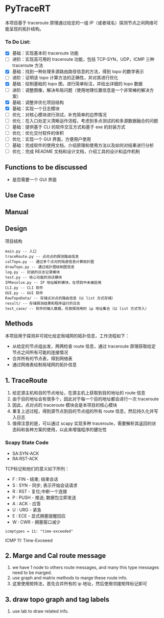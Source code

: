 # PyTraceRT

本项目基于 traceroute 原理通过给定的一组 IP（或者域名）探测节点之间网络可能呈现的拓扑结构。

### To Do List:
- [x] 基础：实现基本的 traceroute 功能
- [ ] 进阶：实现高可用的 traceroute 功能，包括 TCP-SYN，UDP，ICMP 三种 traceroute 方法
- [x] 基础：找到一种处理多源路由路径信息的方法，得到 topo 的数学表示
- [ ] 进阶：证明该 topo 计算方法的正确性，并对其进行优化
- [x] 基础：绘制基础的 topo 图，进行简单标注，并给出详细的 topo 数据
- [ ] 进阶：调整图像，解决布局问题（使用地理位置信息是一个非常棒的解决方案）
- [x] 基础：调整并优化项目结构
- [x] 基础：实现一个日志模块
- [ ] 优化：对核心模块进行测试，补充简单的边界情况
- [ ] 优化：在入口处定义清晰运作流程，考虑到多点测试的和多源数据融合的问题
- [ ] 基础：提供基于 CLI 的软件交互方式和基于 exe 的封装方式
- [ ] 优化：优化交付软件的体积
- [ ] 优化：实现一个 GUI 界面，方便用户使用
- [ ] 基础：完成软件的使用文档，介绍原理和使用方法以及如何对结果进行分析
- [ ] 优化：完成 README 文档和设计文档，介绍工具的设计和运作机制

## Functions to be discussed

- 是否需要一个 GUI 界面

## Use Case

## Manual

## Design

项目结构

```
main.py -- 入口
traceRoute.py -- 点对点的探测路由信息
calTopo.py -- 通过多个点对的陆游信息计算拓扑图
drawTopo.py -- 通过拓扑图绘制图信息
log.py -- 封装的日志记录模块
test.py -- 核心功能的测试模块
IPResolve.py -- IP 地址解析模块，在项目中未被启用
CLI.py -- CLI 软件
GUI.py -- GUI 软件
RawTopoData/ -- 存储点对点的路由信息（以 list 方式存储）
result/ -- 存储探测结果和程序运行的日志
test_case/ -- 软件的输入数据，存放探测用的 ip 地址集合（以 list 方式写入）
```



## Methods

本项目用于探测并可视化给定局域网的拓扑信息，工作流程如下：

- 从给定的节点组出发，两两检查 route 信息，通过 traceroute 原理获取给定节点之间所有可能的连接情况
- 合并所有的节点表，得到网络表
- 通过网络表绘制局域网的拓扑信息
## 1. TraceRoute
1. 给定源主机和目的节点地址，在源主机上获取到目的地址的 route 信息
2. 由于目的地址会有很多个，因此对于每一个目的地址都会进行一次 traceroute
3. 因此，点对点的 traceroute 模块会是本项目的核心模块
4. 重复上述过程，得到源节点到目的节点组的所有 route 信息，然后持久化并写入日志
5. 值得注意的是，可以通过 scapy 实现多种 traceroute，需要解析其返回的状态码和各种方案的使用，以此来增强程序的健壮性
### Scapy State Code
- SA:SYN-ACK
- RA:RST-ACK

TCP标记和他们的意义如下所列：

* F : FIN - 结束; 结束会话
* S : SYN - 同步; 表示开始会话请求
* R : RST - 复位;中断一个连接
* P : PUSH - 推送; 数据包立即发送
* A : ACK - 应答
* U : URG - 紧急
* E : ECE - 显式拥塞提醒回应
* W : CWR - 拥塞窗口减少

```
icmptypes = 11: "time-exceeded"
```

ICMP 11: Time-Exceeed

## 2. Marge and Cal route message
1. we have 1 node to others route messages, and many this type messages need to be marged.
2. use graph and matrix methods to marge these route info.
3. 这里使用矩阵法，首先合并所有的 ip 地址，然后使用邻接矩阵标记即可
## 3. draw topo graph and tag labels
1. use lab to draw related info.